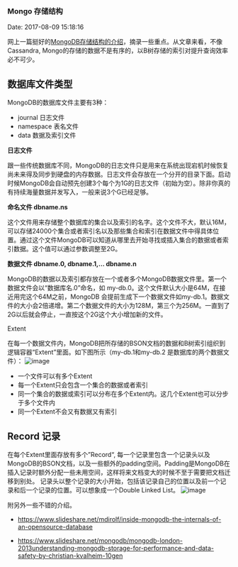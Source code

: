 <!--
title: Mongo 存储结构
date: 2017-08-09 15:18:16
tags:
- MongoDB
-->
### Mongo 存储结构
Date: 2017-08-09 15:18:16

网上一篇挺好的[MongoDB存储结构的介绍](http://www.mongoing.com/blog/file-storage)，摘录一些重点。从文章来看，不像Cassandra, Mongo的存储的数据不是有序的，以B树存储的索引对提升查询效率必不可少。

## 数据库文件类型

MongoDB的数据库文件主要有3种：

- journal 日志文件
- namespace 表名文件
- data 数据及索引文件
<!-- more -->

**日志文件**

跟一些传统数据库不同，MongoDB的日志文件只是用来在系统出现宕机时候恢复尚未来得及同步到硬盘的内存数据。日志文件会存放在一个分开的目录下面。启动时候MongoDB会自动预先创建3个每个为1G的日志文件（初始为空）。除非你真的有持续海量数据并发写入，一般来说3个G已经足够。

**命名文件 dbname.ns**

这个文件用来存储整个数据库的集合以及索引的名字。这个文件不大，默认16M，可以存储24000个集合或者索引名以及那些集合和索引在数据文件中得具体位置。通过这个文件MongoDB可以知道从哪里去开始寻找或插入集合的数据或者索引数据。这个值可以通过参数调整至2G。

**数据文件 dbname.0, dbname.1,… dbname.n**

MongoDB的数据以及索引都存放在一个或者多个MongoDB数据文件里。第一个数据文件会以“数据库名.0”命名，如 my-db.0。这个文件默认大小是64M，在接近用完这个64M之前，MongoDB 会提前生成下一个数据文件如my-db.1。数据文件的大小会2倍递增。第二个数据文件的大小为128M，第三个为256M。一直到了2G以后就会停止，一直按这个2G这个大小增加新的文件。

Extent

在每一个数据文件内，MongoDB把所存储的BSON文档的数据和B树索引组织到逻辑容器“Extent”里面。如下图所示（my-db.1和my-db.2 是数据库的两个数据文件）：
![image](http://mongoing.com/wp-content/uploads/2014/07/f7a837a42e980ceb1323cd4cf0555cc3.png)
- 一个文件可以有多个Extent
- 每一个Extent只会包含一个集合的数据或者索引
- 同一个集合的数据或索引可以分布在多个Extent内。这几个Extent也可以分步于多个文件内
- 同一个Extent不会又有数据又有索引

## Record 记录

在每个Extent里面存放有多个”Record“, 每一个记录里包含一个记录头以及MongoDB的BSON文档，以及一些额外的padding空间。Padding是MongoDB在插入记录时额外分配一些未用空间，这样将来文档变大的时候不至于需要把文档迁移到别处。 记录头以整个记录的大小开始，包括该记录自己的位置以及前一个记录和后一个记录的位置。可以想象成一个Double Linked List。
![image](http://mongoing.com/wp-content/uploads/2014/07/3984a14b1c62b53d6d320643d2f667b5.png)


附另外一些不错的介绍。

- https://www.slideshare.net/mdirolf/inside-mongodb-the-internals-of-an-opensource-database

- https://www.slideshare.net/mongodb/mongodb-london-2013understanding-mongodb-storage-for-performance-and-data-safety-by-christian-kvalheim-10gen
